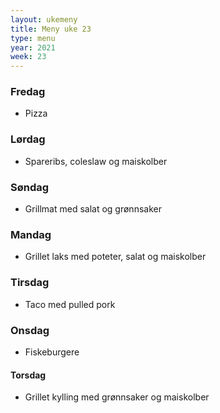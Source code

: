 ```yaml
---
layout: ukemeny
title: Meny uke 23
type: menu
year: 2021
week: 23
---
```


### Fredag

- Pizza

### Lørdag

- Spareribs, coleslaw og maiskolber

### Søndag

- Grillmat med salat og grønnsaker

### Mandag

- Grillet laks med poteter, salat og maiskolber

### Tirsdag

- Taco med pulled pork

### Onsdag

- Fiskeburgere

#### Torsdag

- Grillet kylling med grønnsaker og maiskolber
